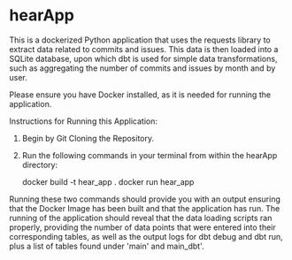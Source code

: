 # hearApp

This is a dockerized Python application that uses the requests library to extract data related to commits and issues. This data is then loaded into a SQLite database, upon which dbt is used for simple data transformations, such as aggregating the number of commits and issues by month and by user. 

Please ensure you have Docker installed, as it is needed for running the application. 

Instructions for Running this Application: 

1. Begin by Git Cloning the Repository.
2. Run the following commands in your terminal from within the hearApp directory:

   docker build -t hear_app .
   docker run hear_app

Running these two commands should provide you with an output ensuring that the Docker Image has been built and that the application has run. The running of the application should reveal that the data loading scripts ran properly, providing the number of data points that were entered into their corresponding tables, as well as the output logs for dbt debug and dbt run, plus a list of tables found under 'main' and main_dbt'. 


   
